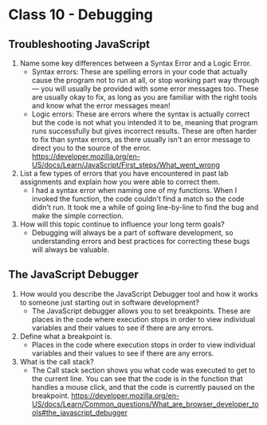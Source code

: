 # Class 10 - Debugging

## Troubleshooting JavaScript

1. Name some key differences between a Syntax Error and a Logic Error.
   * Syntax errors: These are spelling errors in your code that actually cause the program not to run at all, or stop working part way through — you will usually be provided with some error messages too. These are usually okay to fix, as long as you are familiar with the right tools and know what the error messages mean!
   * Logic errors: These are errors where the syntax is actually correct but the code is not what you intended it to be, meaning that program runs successfully but gives incorrect results. These are often harder to fix than syntax errors, as there usually isn't an error message to direct you to the source of the error.
   <https://developer.mozilla.org/en-US/docs/Learn/JavaScript/First_steps/What_went_wrong>
2. List a few types of errors that you have encountered in past lab assignments and explain how you were able to correct them.
   * I had a syntax error when naming one of my functions. When I invoked the function, the code couldn't find a match so the code didn't run. It took me a while of going line-by-line to find the bug and make the simple correction.
3. How will this topic continue to influence your long term goals?
   * Debugging will always be a part of software development, so understanding errors and best practices for correcting these bugs will always be valuable.

## The JavaScript Debugger

1. How would you describe the JavaScript Debugger tool and how it works to someone just starting out in software development?
   * The JavaScript debugger allows you to set breakpoints. These are places in the code where execution stops in order to view individual variables and their values to see if there are any errors.
2. Define what a breakpoint is.
   * Places in the code where execution stops in order to view individual variables and their values to see if there are any errors.
3. What is the call stack?
   * The Call stack section shows you what code was executed to get to the current line. You can see that the code is in the function that handles a mouse click, and that the code is currently paused on the breakpoint. <https://developer.mozilla.org/en-US/docs/Learn/Common_questions/What_are_browser_developer_tools#the_javascript_debugger>
